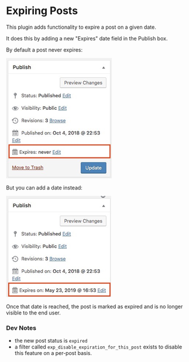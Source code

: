 # Expiring Posts
This plugin adds functionality to expire a post on a given date.

It does this by adding a new "Expires" date field in the Publish box. 

By default a post never expires:

![Default expiry state](expiry_default.jpg)

But you can add a date instead:

![Expiry set](expiry_set.jpg)

Once that date is reached, the post is marked as expired and is no longer visible to the end user.

### Dev Notes
* the new post status is `expired`
* a filter called `exp_disable_expiration_for_this_post` exists to disable this feature on a per-post basis.
